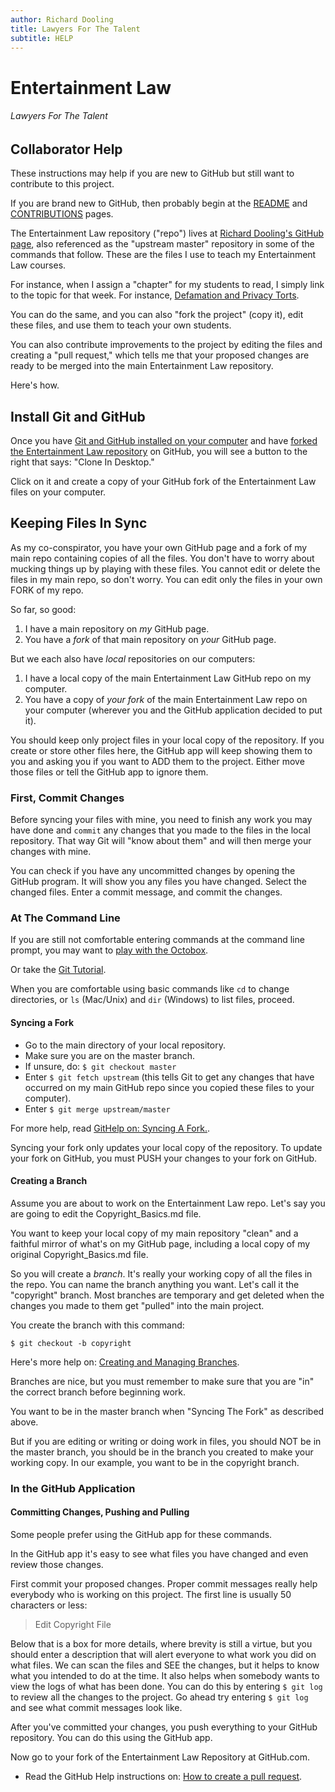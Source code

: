 ```yaml
---
author: Richard Dooling
title: Lawyers For The Talent
subtitle: HELP
---
```


# Entertainment Law

###### Lawyers For The Talent

## Collaborator Help

These instructions may help if you are new to GitHub but still want to contribute to this project.

If you are brand new to GitHub, then probably begin at the [README](https://github.com/RichardDooling/Entertainment_Law/blob/master/README.md) and [CONTRIBUTIONS](https://github.com/RichardDooling/Entertainment_Law/blob/master/CONTRIBUTIONS.md) pages.

The Entertainment Law repository ("repo") lives at [Richard Dooling's GitHub page](https://github.com/RichardDooling/Entertainment_Law), also referenced as the "upstream master" repository in some of the commands that follow. These are the files I use to teach my Entertainment Law courses. 

For instance, when I assign a "chapter" for my students to read, I simply link to the topic for that week. For instance, [Defamation and Privacy Torts](https://github.com/RichardDooling/Entertainment_Law/tree/master/Defamation_Privacy).

You can do the same, and you can also "fork the project" (copy it), edit these files, and use them to teach your own students. 

You can also contribute improvements to the project by editing the files and creating a "pull request," which tells me that your proposed changes are ready to be merged into the main Entertainment Law repository.

Here's how.

## Install Git and GitHub

Once you have [Git and GitHub installed on your computer](https://help.github.com/articles/set-up-git) and have [forked the Entertainment Law repository](https://help.github.com/articles/fork-a-repo) on GitHub, you will see a button to the right that says: "Clone In Desktop."

Click on it and create a copy of your GitHub fork of the Entertainment Law files on your computer.

## Keeping Files In Sync

As my co-conspirator, you have your own GitHub page and a fork of my main repo containing copies of all the files. You don't have to worry about mucking things up by playing with these files. You cannot edit or delete the files in my main repo, so don't worry. You can edit only the files in your own FORK of my repo.

So far, so good:

1. I have a main repository on *my* GitHub page. 
2. You have a *fork* of that main repository on *your* GitHub page. 

But we each also have *local* repositories on our computers:

1. I have a local copy of the main Entertainment Law GitHub repo on my computer. 
2. You have a copy of *your fork* of the main Entertainment Law repo on your computer (wherever you and the GitHub application decided to put it).

You should keep only project files in your local copy of the repository. If you create or store other files here, the GitHub app will keep showing them to you and asking you if you want to ADD them to the project. Either move those files or tell the GitHub app to ignore them.

### First, Commit Changes

Before syncing your files with mine, you need to finish any work you may have done and `commit` any changes that you made to the files in the local repository. That way Git will "know about them" and will then merge your changes with mine.

You can check if you have any uncommitted changes by opening the GitHub program. It will show you any files you have changed. Select the changed files. Enter a commit message, and commit the changes.

### At The Command Line

If you are still not comfortable entering commands at the command line prompt, you may want to [play with the Octobox](https://try.github.io/levels/1/challenges/1).

Or take the [Git Tutorial](http://git-scm.com/book/en/Git-Basics).

When you are comfortable using basic commands like `cd` to change directories, or `ls` (Mac/Unix) and `dir` (Windows) to list files, proceed.

#### Syncing a Fork

* Go to the main directory of your local repository.
* Make sure you are on the master branch. 
* If unsure, do: `$ git checkout master`
* Enter `$ git fetch upstream` (this tells Git to get any changes that have occurred on my main GitHub repo since you copied these files to your computer).
* Enter `$ git merge upstream/master`

For more help, read [GitHelp on: Syncing A Fork.](https://help.github.com/articles/syncing-a-fork).

Syncing your fork only updates your local copy of the repository. To update your fork on GitHub, you must PUSH your changes to your fork on GitHub.

#### Creating a Branch

Assume you are about to work on the Entertainment Law repo. Let's say you are going to edit the Copyright_Basics.md file. 

You want to keep your local copy of my main repository "clean" and a faithful mirror of what's on my GitHub page, including a local copy of my original Copyright_Basics.md file.

So you will create a *branch*. It's really your working copy of all the files in the repo. You can name the branch anything you want. Let's call it the "copyright" branch. Most branches are temporary and get deleted when the changes you made to them get "pulled" into the main project.

You create the branch with this command:

~~~git
$ git checkout -b copyright
~~~ 

Here's more help on: [Creating and Managing Branches](https://github.com/Kunena/Kunena-Forum/wiki/Create-a-new-branch-with-git-and-manage-branches).

Branches are nice, but you must remember to make sure that you are "in" the correct branch before beginning work. 

You want to be in the master branch when "Syncing The Fork" as described above. 

But if you are editing or writing or doing work in files, you should NOT be in the master branch, you should be in the branch you created to make your working copy. In our example, you want to be in the copyright branch. 

### In the GitHub Application

#### Committing Changes, Pushing and Pulling

Some people prefer using the GitHub app for these commands. 

In the GitHub app it's easy to see what files you have changed and even review those changes. 

First commit your proposed changes. Proper commit messages really help everybody who is working on this project. The first line is usually 50 characters or less:

> Edit Copyright File

Below that is a box for more details, where brevity is still a virtue, but you should enter a description that will alert everyone to what work you did on what files. We can scan the files and SEE the changes, but it helps to know what you intended to do at the time. It also helps when somebody wants to view the logs of what has been done. You can do this by entering `$ git log` to review all the changes to the project. Go ahead try entering `$ git log` and see what commit messages look like.

After you've committed your changes, you push everything to your GitHub repository. You can do this using the GitHub app. 

Now go to your fork of the Entertainment Law Repository at GitHub.com.

* Read the GitHub Help instructions on: [How to create a pull request](https://help.github.com/articles/creating-a-pull-request).


<!-- BEGIN COMMENT -->

<!--



-->

<!-- END COMMENT -->

